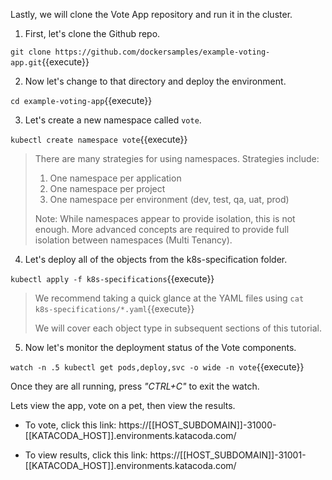 Lastly, we will clone the Vote App repository and run it in the cluster.

1) First, let's clone the Github repo.

`git clone https://github.com/dockersamples/example-voting-app.git`{{execute}}

2) Now let's change to that directory and deploy the environment.

`cd example-voting-app`{{execute}}

3) Let's create a new namespace called `vote`.

`kubectl create namespace vote`{{execute}}

> There are many strategies for using namespaces. Strategies include:
>
> 1. One namespace per application
> 2. One namespace per project
> 3. One namespace per environment (dev, test, qa, uat, prod)
>
> Note: While namespaces appear to provide isolation, this is not
> enough. More advanced concepts are required to provide full
> isolation between namespaces (Multi Tenancy).

4) Let's deploy all of the objects from the k8s-specification folder.

`kubectl apply -f k8s-specifications`{{execute}}

> We recommend taking a quick glance at the YAML files using
> `cat k8s-specifications/*.yaml`{{execute}}
>
> We will cover each object type in subsequent sections of this tutorial.

5) Now let's monitor the deployment status of the Vote components.

`watch -n .5 kubectl get pods,deploy,svc -o wide -n vote`{{execute}}

Once they are all running, press *"CTRL+C"* to exit the watch.

Lets view the app, vote on a pet, then view the results.

- To vote, click this link: https://[[HOST_SUBDOMAIN]]-31000-[[KATACODA_HOST]].environments.katacoda.com/

- To view results, click this link: https://[[HOST_SUBDOMAIN]]-31001-[[KATACODA_HOST]].environments.katacoda.com/
